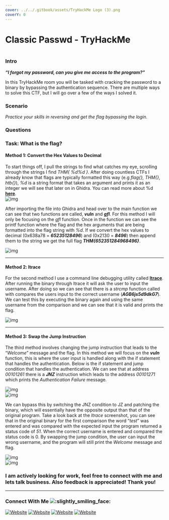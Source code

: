 ```yaml
---
cover: ../../.gitbook/assets/TryHackMe Logo (3).png
coverY: 0
---
```


# Classic Passwd - TryHackMe

<figure><img src="https://i.imgur.com/SfAaZVa.jpg" alt=""><figcaption></figcaption></figure>

### Intro <a href="#intro" id="intro"></a>

_**“I forgot my password, can you give me access to the program?”**_

In this TryHackMe room you will be tasked with cracking the password to a binary by bypassing the authentication sequence. There are multiple ways to solve this CTF, but I will go over a few of the ways I solved it.

### Scenario <a href="#scenario" id="scenario"></a>

_Practice your skills in reversing and get the flag bypassing the login._

### Questions <a href="#questions" id="questions"></a>

### Task: What is the flag? <a href="#task-what-is-the-flag" id="task-what-is-the-flag"></a>

#### Method 1: Convert the Hex Values to Decimal <a href="#method-1-convert-the-hex-values-to-decimal" id="method-1-convert-the-hex-values-to-decimal"></a>

To start things off, I pull the strings to find what catches my eye, scrolling through the strings I find _THM{ %d%d }_. After doing countless CTFs I already know that flags are typically formatted this way (e.g _flag{}, THM{}, htb{}_), _%d_ is a string format that takes an argument and prints it as an integer we will see that later on in Ghidra. You can read more about %d [**here**](https://www.quora.com/What-does-d-mean-in-the-C-programming-language?share=1).\
![img](https://i.imgur.com/5kVg9Dt.jpg)

After importing the file into Ghidra and head over to the main function we can see that two functions are called, _**vuln**_ and _**gfl**_. For this method I will only be focusing on the _gfl_ function. Once in the function we can see the printf function where the flag and the hex arguments that are being formatted into the flag string with _%d_. If we convert the hex values to decimal (0x638a78 = _**65235128496**_) and (0x2130 = _**8496**_) then append them to the string we get the full flag _**THM{652351284968496}**_.

![img](https://i.imgur.com/L8HOCH0.png)

***

#### Method 2: ltrace <a href="#method-2-ltrace" id="method-2-ltrace"></a>

For the second method I use a command line debugging utility called [**ltrace**](https://www.man7.org/linux/man-pages/man1/ltrace.1.html). After running the binary through ltrace it will ask the user to input the username. After doing so we can see that there is a _strcmp_ function called with compares the users input to the correct username (_**AGB6js5d9dkG7**_). We can test this by executing the binary again and using the same username from the comparison and we can see that it is valid and prints the flag.

![img](https://i.imgur.com/fDZNyVX.jpg)

***

#### Method 3: Swap the Jump Instruction <a href="#method-3-swap-the-jump-instruction" id="method-3-swap-the-jump-instruction"></a>

The third method involves changing the jump instruction that leads to the “_Welcome_” message and the flag. In this method we will focus on the _**vuln**_ function, this is where the user input is handled along with the if statement that handles the authentication. Below is the if statement and jump condition that handles the authentication. We can see that at address _00101261_ there is a _**JNZ**_ instruction which leads to the address _00101271_ which prints the _Authentication Failure_ message.

![img](https://i.imgur.com/ZTCB5j2.jpg)\
![img](https://i.imgur.com/YjWOeKI.jpg)

We can bypass this by switching the JNZ condition to JZ and patching the binary, which will essentially have the opposite output than that of the original program. Take a look back at the _ltrace_ screenshot, you can see that in the original binary for the first comparison the word “_test_” was entered and was compared with the expected input the program returned a status code of _51_. When the correct username is entered and compared the status code is 0. By swapping the jump condition, the user can input the wrong username, and the program will still print the _Welcome_ message and flag.

![img](https://i.imgur.com/pgkiWaw.jpg)\
![img](https://i.imgur.com/FaKQM7F.jpg)

### I am actively looking for work, feel free to connect with me and lets talk business. Also feedback is appreciated! Thank you! <a href="#i-am-actively-looking-for-work-feel-free-to-connect-with-me-and-lets-talk-business-also-feedback-is" id="i-am-actively-looking-for-work-feel-free-to-connect-with-me-and-lets-talk-business-also-feedback-is"></a>

***

### Connect With Me ![:slightly\_smiling\_face:](https://cdn.jsdelivr.net/npm/@hackmd/emojify.js@2.1.0/dist/images/basic/slightly\_smiling\_face.png) <a href="#connect-with-me" id="connect-with-me"></a>

[![Website](https://img.shields.io/website?label=IAANSec\&style=for-the-badge\&url=https%3A%2F%2Fiaansec.com\&color=green)](https://iaansec.com/) [![Website](https://img.shields.io/website?label=dev.to\&style=for-the-badge\&url=https%3A%2F%2Fdev.to/l0wk3y\&color=orange)](https://dev.to/l0wk3y) [![Website](https://img.shields.io/website?label=GitHub\&style=for-the-badge\&url=https%3A%2F%2Fgithub.com/l0wk3y\&color=yellow)](https://github.com/L0WK3Y-IAAN) [![Website](https://img.shields.io/website?label=LinkedIn\&style=for-the-badge\&url=https%3A%2F%2Flinkedin.com/in/l0wk3yiaansec\&color=blue)](https://www.linkedin.com/in/l0wk3yiaansec)
